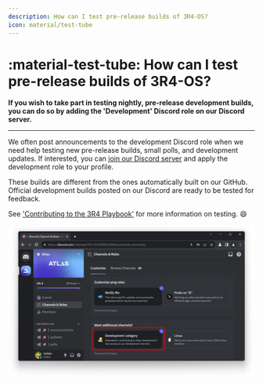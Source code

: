 ```yaml
---
description: How can I test pre-release builds of 3R4-OS?
icon: material/test-tube
---
```


# :material-test-tube: How can I test pre-release builds of 3R4-OS?

**If you wish to take part in testing nightly, pre-release development builds, you can do so by adding the 'Development' Discord role on our Discord server.**

---

We often post announcements to the development Discord role when we need help testing new pre-release builds, small polls, and development updates. If interested, you can [join our Discord server](https://discord.atlasos.net/) and apply the development role to your profile.

These builds are different from the ones automatically built on our GitHub. Official development builds posted on our Discord are ready to be tested for feedback.

See ['Contributing to the 3R4 Playbook'](../contributing/playbook.md) for more information on testing. :smile:

![The 3R4 Discord server's 'Channels & Role' page, cropped onto the 'Development' role](../assets/images/discord-development-role.webp)
